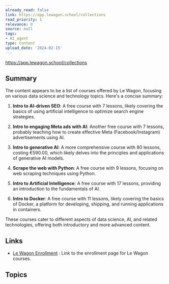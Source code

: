 ```yaml
---
already_read: false
link: https://app.lewagon.school/collections
read_priority: 1
relevance: 0
source: null
tags:
- AI_agent
type: Content
upload_date: '2024-02-15'
---
```


https://app.lewagon.school/collections
## Summary

The content appears to be a list of courses offered by Le Wagon, focusing on various data science and technology topics. Here's a concise summary:

1. **Intro to AI-driven SEO**: A free course with 7 lessons, likely covering the basics of using artificial intelligence to optimize search engine strategies.

2. **Intro to engaging Meta ads with AI**: Another free course with 7 lessons, probably teaching how to create effective Meta (Facebook/Instagram) advertisements using AI.

3. **Intro to generative AI**: A more comprehensive course with 80 lessons, costing €590.00, which likely delves into the principles and applications of generative AI models.

4. **Scrape the web with Python**: A free course with 9 lessons, focusing on web scraping techniques using Python.

5. **Intro to Artificial Intelligence**: A free course with 17 lessons, providing an introduction to the fundamentals of AI.

6. **Intro to Docker**: A free course with 11 lessons, likely covering the basics of Docker, a platform for developing, shipping, and running applications in containers.

These courses cater to different aspects of data science, AI, and related technologies, offering both introductory and more advanced content.
## Links

- [Le Wagon Enrollment](https://app.emil.school/enrollments) : Link to the enrollment page for Le Wagon courses.

## Topics